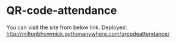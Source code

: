 # QR-code-attendance

You can visit the site from below link.
Deployed: http://miltonbhowmick.pythonanywhere.com/qrcodeattendance/

